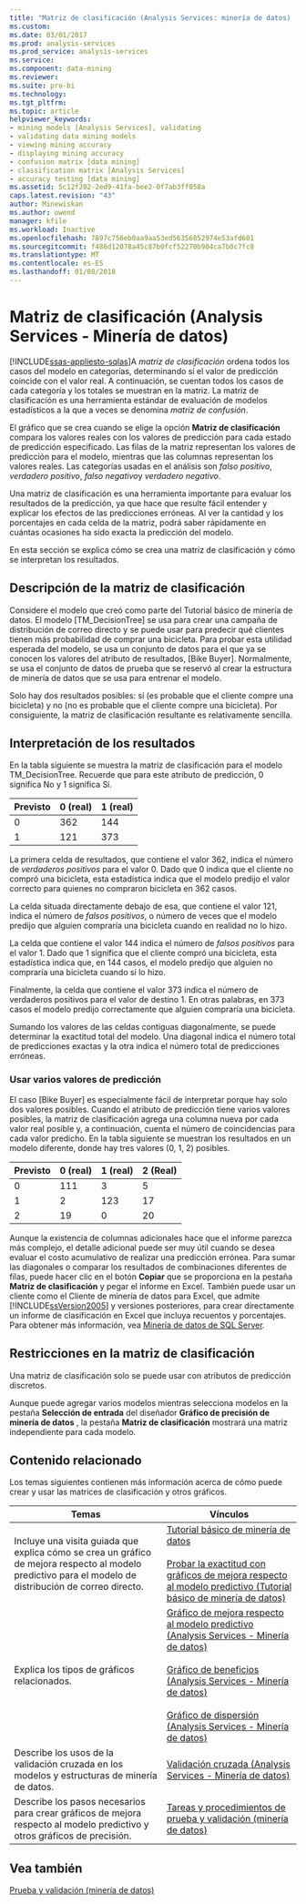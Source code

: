 ```yaml
---
title: "Matriz de clasificación (Analysis Services: minería de datos) | Documentos de Microsoft"
ms.custom: 
ms.date: 03/01/2017
ms.prod: analysis-services
ms.prod_service: analysis-services
ms.service: 
ms.component: data-mining
ms.reviewer: 
ms.suite: pro-bi
ms.technology: 
ms.tgt_pltfrm: 
ms.topic: article
helpviewer_keywords:
- mining models [Analysis Services], validating
- validating data mining models
- viewing mining accuracy
- displaying mining accuracy
- confusion matrix [data mining]
- classification matrix [Analysis Services]
- accuracy testing [data mining]
ms.assetid: 5c12f202-2ed9-41fa-bee2-0f7ab3ff058a
caps.latest.revision: "43"
author: Minewiskan
ms.author: owend
manager: kfile
ms.workload: Inactive
ms.openlocfilehash: 7897c756eb0aa9aa53ed56356052974e53afd601
ms.sourcegitcommit: f486d12078a45c87b0fcf52270b904ca7b0c7fc8
ms.translationtype: MT
ms.contentlocale: es-ES
ms.lasthandoff: 01/08/2018
---
```

# <a name="classification-matrix-analysis-services---data-mining"></a>Matriz de clasificación (Analysis Services - Minería de datos)
[!INCLUDE[ssas-appliesto-sqlas](../../includes/ssas-appliesto-sqlas.md)]A *matriz de clasificación* ordena todos los casos del modelo en categorías, determinando si el valor de predicción coincide con el valor real. A continuación, se cuentan todos los casos de cada categoría y los totales se muestran en la matriz. La matriz de clasificación es una herramienta estándar de evaluación de modelos estadísticos a la que a veces se denomina *matriz de confusión*.  
  
 El gráfico que se crea cuando se elige la opción **Matriz de clasificación** compara los valores reales con los valores de predicción para cada estado de predicción especificado. Las filas de la matriz representan los valores de predicción para el modelo, mientras que las columnas representan los valores reales. Las categorías usadas en el análisis son *falso positivo*, *verdadero positivo*, *falso negativo*y *verdadero negativo*.  
  
 Una matriz de clasificación es una herramienta importante para evaluar los resultados de la predicción, ya que hace que resulte fácil entender y explicar los efectos de las predicciones erróneas. Al ver la cantidad y los porcentajes en cada celda de la matriz, podrá saber rápidamente en cuántas ocasiones ha sido exacta la predicción del modelo.  
  
 En esta sección se explica cómo se crea una matriz de clasificación y cómo se interpretan los resultados.  
  
## <a name="understanding-the-classification-matrix"></a>Descripción de la matriz de clasificación  
 Considere el modelo que creó como parte del Tutorial básico de minería de datos. El modelo [TM_DecisionTree] se usa para crear una campaña de distribución de correo directo y se puede usar para predecir qué clientes tienen más probabilidad de comprar una bicicleta. Para probar esta utilidad esperada del modelo, se usa un conjunto de datos para el que ya se conocen los valores del atributo de resultados, [Bike Buyer]. Normalmente, se usa el conjunto de datos de prueba que se reservó al crear la estructura de minería de datos que se usa para entrenar el modelo.  
  
 Solo hay dos resultados posibles: sí (es probable que el cliente compre una bicicleta) y no (no es probable que el cliente compre una bicicleta). Por consiguiente, la matriz de clasificación resultante es relativamente sencilla.  
  
## <a name="interpreting-the-results"></a>Interpretación de los resultados  
 En la tabla siguiente se muestra la matriz de clasificación para el modelo TM_DecisionTree. Recuerde que para este atributo de predicción, 0 significa No y 1 significa Sí.  
  
|Previsto|0 (real)|1 (real)|  
|---------------|------------------|------------------|  
|0|362|144|  
|1|121|373|  
  
 La primera celda de resultados, que contiene el valor 362, indica el número de *verdaderos positivos* para el valor 0. Dado que 0 indica que el cliente no compró una bicicleta, esta estadística indica que el modelo predijo el valor correcto para quienes no compraron bicicleta en 362 casos.  
  
 La celda situada directamente debajo de esa, que contiene el valor 121, indica el número de *falsos positivos*, o número de veces que el modelo predijo que alguien compraría una bicicleta cuando en realidad no lo hizo.  
  
 La celda que contiene el valor 144 indica el número de *falsos positivos* para el valor 1. Dado que 1 significa que el cliente compró una bicicleta, esta estadística indica que, en 144 casos, el modelo predijo que alguien no compraría una bicicleta cuando sí lo hizo.  
  
 Finalmente, la celda que contiene el valor 373 indica el número de verdaderos positivos para el valor de destino 1. En otras palabras, en 373 casos el modelo predijo correctamente que alguien compraría una bicicleta.  
  
 Sumando los valores de las celdas contiguas diagonalmente, se puede determinar la exactitud total del modelo. Una diagonal indica el número total de predicciones exactas y la otra indica el número total de predicciones erróneas.  
  
### <a name="using-multiple-predictable-values"></a>Usar varios valores de predicción  
 El caso [Bike Buyer] es especialmente fácil de interpretar porque hay solo dos valores posibles. Cuando el atributo de predicción tiene varios valores posibles, la matriz de clasificación agrega una columna nueva por cada valor real posible y, a continuación, cuenta el número de coincidencias para cada valor predicho. En la tabla siguiente se muestran los resultados en un modelo diferente, donde hay tres valores (0, 1, 2) posibles.  
  
|Previsto|0 (real)|1 (real)|2 (Real)|  
|---------------|------------------|------------------|------------------|  
|0|111|3|5|  
|1|2|123|17|  
|2|19|0|20|  
  
 Aunque la existencia de columnas adicionales hace que el informe parezca más complejo, el detalle adicional puede ser muy útil cuando se desea evaluar el costo acumulativo de realizar una predicción errónea. Para sumar las diagonales o comparar los resultados de combinaciones diferentes de filas, puede hacer clic en el botón **Copiar** que se proporciona en la pestaña **Matriz de clasificación** y pegar el informe en Excel. También puede usar un cliente como el Cliente de minería de datos para Excel, que admite [!INCLUDE[ssVersion2005](../../includes/ssversion2005-md.md)] y versiones posteriores, para crear directamente un informe de clasificación en Excel que incluya recuentos y porcentajes. Para obtener más información, vea [Minería de datos de SQL Server](http://go.microsoft.com/fwlink/?LinkID=77733).  
  
## <a name="restrictions-on-the-classification-matrix"></a>Restricciones en la matriz de clasificación  
 Una matriz de clasificación solo se puede usar con atributos de predicción discretos.  
  
 Aunque puede agregar varios modelos mientras selecciona modelos en la pestaña **Selección de entrada** del diseñador **Gráfico de precisión de minería de datos** , la pestaña **Matriz de clasificación** mostrará una matriz independiente para cada modelo.  
  
## <a name="related-content"></a>Contenido relacionado  
 Los temas siguientes contienen más información acerca de cómo puede crear y usar las matrices de clasificación y otros gráficos.  
  
|Temas|Vínculos|  
|------------|-----------|  
|Incluye una visita guiada que explica cómo se crea un gráfico de mejora respecto al modelo predictivo para el modelo de distribución de correo directo.|[Tutorial básico de minería de datos](http://msdn.microsoft.com/library/6602edb6-d160-43fb-83c8-9df5dddfeb9c)<br /><br /> [Probar la exactitud con gráficos de mejora respecto al modelo predictivo &#40;Tutorial básico de minería de datos&#41;](http://msdn.microsoft.com/library/822d414b-4a39-473f-80c3-53476e30655a)|  
|Explica los tipos de gráficos relacionados.|[Gráfico de mejora respecto al modelo predictivo &#40;Analysis Services - Minería de datos&#41;](../../analysis-services/data-mining/lift-chart-analysis-services-data-mining.md)<br /><br /> [Gráfico de beneficios &#40;Analysis Services - Minería de datos&#41;](../../analysis-services/data-mining/profit-chart-analysis-services-data-mining.md)<br /><br /> [Gráfico de dispersión &#40;Analysis Services - Minería de datos&#41;](../../analysis-services/data-mining/scatter-plot-analysis-services-data-mining.md)|  
|Describe los usos de la validación cruzada en los modelos y estructuras de minería de datos.|[Validación cruzada &#40;Analysis Services - Minería de datos&#41;](../../analysis-services/data-mining/cross-validation-analysis-services-data-mining.md)|  
|Describe los pasos necesarios para crear gráficos de mejora respecto al modelo predictivo y otros gráficos de precisión.|[Tareas y procedimientos de prueba y validación &#40;minería de datos&#41;](../../analysis-services/data-mining/testing-and-validation-tasks-and-how-tos-data-mining.md)|  
  
## <a name="see-also"></a>Vea también  
 [Prueba y validación &#40;minería de datos&#41;](../../analysis-services/data-mining/testing-and-validation-data-mining.md)  
  
  
